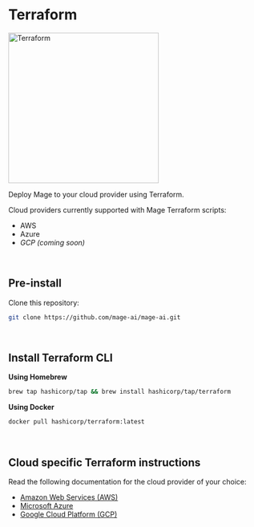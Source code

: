 # Terraform

<img
  alt="Terraform"
  src="https://www.vectorlogo.zone/logos/terraformio/terraformio-ar21.png"
  width="300"
/>

Deploy Mage to your cloud provider using Terraform.

Cloud providers currently supported with Mage Terraform scripts:

- AWS
- Azure
- *GCP (coming soon)*

<br />

## Pre-install

Clone this repository:

```bash
git clone https://github.com/mage-ai/mage-ai.git
```

<br />

## Install Terraform CLI

<b>Using Homebrew</b>

```bash
brew tap hashicorp/tap && brew install hashicorp/tap/terraform
```

<b>Using Docker</b>

```bash
docker pull hashicorp/terraform:latest
```

<br />

## Cloud specific Terraform instructions

Read the following documentation for the cloud provider of your choice:

- [Amazon Web Services (AWS)](./AWS.md)
- [Microsoft Azure](./Azure.md)
- [Google Cloud Platform (GCP)](./GCP.md)

<br />
